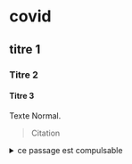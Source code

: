 # covid
## titre 1
### Titre 2
#### Titre 3
Texte Normal.
> Citation
<details> > <summary> ce passage est compulsable</summary> texte texte texte </details>


